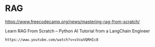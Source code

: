 # RAG

https://www.freecodecamp.org/news/mastering-rag-from-scratch/

Learn RAG From Scratch – Python AI Tutorial from a LangChain Engineer

    https://www.youtube.com/watch?v=sVcwVQRHIc8

        